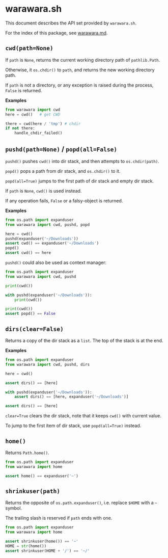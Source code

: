 # warawara.sh

This document describes the API set provided by `warawara.sh`.

For the index of this package, see [warawara.md](warawara.md).


## `cwd(path=None)`

If `path` is `None`, returns the current working directory path of `pathlib.Path`.

Otherwise, it `os.chdir()` to `path`, and returns the new working directory path.

If `path` is not a directory,
or any exception is raised during the process, `False` is returned.

__Examples__
```python
from warawara import cwd
here = cwd()   # get CWD

there = cwd(here / 'tmp') # chdir
if not there:
    handle_chdir_failed()
```


## `pushd(path=None)` / `popd(all=False)`

`pushd()` pushes `cwd()` into dir stack, and then attempts to `os.chdir(path)`.

`popd()` pops a path from dir stack, and `os.chdir()` to it.

`popd(all=True)` jumps to the first path of dir stack and empty dir stack.

If `path` is `None`, `cwd()` is used instead.

If any operation fails, `False` or a falsy-object is returned.

__Examples__
```python
from os.path import expanduser
from warawara import cwd, pushd, popd

here = cwd()
pushd(expanduser('~/Downloads'))
assert cwd() == expanduser('~/Downloads')
popd()
assert cwd() == here
```

`pushd()` could also be used as context manager:

```python
from os.path import expanduser
from warawara import cwd, pushd

print(cwd())

with pushd(expanduser('~/Downloads')):
    print(cwd())

print(cwd())
assert popd() == False
```


## `dirs(clear=False)`

Returns a copy of the dir stack as a `list`. The top of the stack is at the end.

__Examples__
```python
from os.path import expanduser
from warawara import cwd, pushd, dirs

here = cwd()

assert dirs() == [here]

with pushd(expanduser('~/Downloads')):
    assert dirs() == [here, expanduser('~/Downloads')]

assert dirs() == [here]
```

`clear=True` clears the dir stack, note that it keeps `cwd()` with current value.

To jump to the first item of dir stack, use `popd(all=True)` instead.


## `home()`

Returns `Path.home()`.

```python
from os.path import expanduser
from warawara import home

assert home() == expanduser('~')
```


## `shrinkuser(path)`

Returns the opposite of `os.path.expanduser()`, i.e. replace `$HOME` with a `~` symbol.

The trailing slash is reserved if `path` ends with one.

```python
from os.path import expanduser
from warawara import home

assert shrinkuser(home()) == '~'
HOME = str(home())
assert shrinkuser(HOME + '/') == '~/'
```
